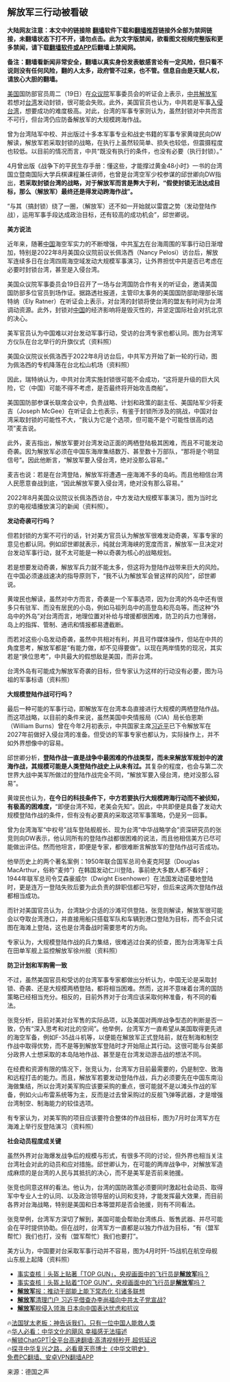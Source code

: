  <!-- 面包屑导航 --> <h2>解放军三行动被看破</h2> <p class="notice"><b>大陆网友注意：本文中的链接除 <a href="https://github.com/bannedbook/fanqiang" >翻墙</a>软件下载和<a href="https://github.com/killgcd/justmysocks/blob/master/README.md">翻墙推荐</a>链接外全部为禁网链接，未翻墙状态下打不开，请勿点击。此为文字版禁闻，欲看图文视频完整版和更多禁闻，请下载<a href="https://github.com/bannedbook/fanqiang">翻墙软件或APP</a>后翻墙上禁闻网。</p><p>备注：翻墙看新闻非常安全，翻墙以真实身份发表敏感言论有一定风险，但只看不说则没有任何风险，翻的人太多，政府管不过来，也不管。信息自由是天赋人权，请放心大胆的翻墙。</b></p>  <div class="entry"> <p><a href="https://www.bannedbook.org/bnews/tag/%e7%be%8e%e5%9b%bd/" class="st_tag internal_tag" rel="tag" title="标签 美国 下的日志">美国</a>国防部官员周二（19日）在<a href="https://www.bannedbook.org/bnews/tag/%E4%BC%97%E8%AE%AE%E9%99%A2/" class="st_tag internal_tag" rel="tag" title="标签 众议院 下的日志">众议院</a>军事委员会的听证会上表示，<a href="https://www.bannedbook.org/bnews/tag/%e4%b8%ad%e5%85%b1/" class="st_tag internal_tag" rel="tag" title="标签 中共 下的日志">中共</a><a href="https://www.bannedbook.org/bnews/tag/%e8%a7%a3%e6%94%be%e5%86%9b/" class="st_tag internal_tag" rel="tag" title="标签 解放军 下的日志">解放军</a>若想对<a href="https://www.bannedbook.org/bnews/tag/%e5%8f%b0%e6%b9%be/" class="st_tag internal_tag" rel="tag" title="标签 台湾 下的日志">台湾</a>发动封锁，很可能会失败。此外，美国官员也认为，中共若是军事<a href="https://www.bannedbook.org/bnews/tag/%E5%85%A5%E4%BE%B5%E5%8F%B0%E6%B9%BE/" class="st_tag internal_tag" rel="tag" title="标签 入侵台湾 下的日志">入侵台湾</a>，想要成功的难度极高。对此，台湾的军事专家则认为，虽然封锁对中共而言不可行，但台湾仍应防备解放军的大规模跨海作战。</p> <p>曾为台湾陆军中校、并出版过十多本军事专业和战史书籍的军事专家黄竣民向DW解读，解放军若采取封锁的战略，在执行上虽然较简单、损失也较低，但震摄程度也较低。以目前的情况而言，中共“既没有执行的条件，也没有必要（执行封锁）。”</p> <p>4月曾出版《战争下的平民生存手册：懂这些，才能撑过黄金48小时》一书的台湾国立暨南国际大学兵棋课程兼任讲师，也曾是台湾空军少校参谋的邱世卿向DW指出，<strong>若采取封锁台湾的战略，对于解放军而言是弊大于利，“假使封锁无法达成目标，那么（解放军）最终还是得发动跨海作战”。</strong></p> <p>“与其（搞封锁）绕了一圈，（解放军）还不如一开始就以雷霆之势（发动登陆作战），运用军事手段达成政治目标，还有较高的成功机会”，邱世卿说。</p> <p><strong>美方说法</strong></p> <p>近年来，随著<span class='wp_keywordlink_affiliate'><a href="https://www.bannedbook.org/" title="中国" target="_blank">中国</a></span>海空军实力的不断增强，中共<a href="https://www.bannedbook.org/bnews/tag/%E5%86%9B%E6%96%B9/" class="st_tag internal_tag" rel="tag" title="标签 军方 下的日志">军方</a>在台海周围的军事行动日渐增加，特别是2022年8月美国众议院前议长佩洛西（Nancy Pelosi）访台后，解放军连续多日在台湾四周海空域发动大规模军事演习，让外界担忧中共是否已考虑在必要时封锁台湾，甚至是入侵台湾。</p> <p>美国众议院军事委员会19日召开了一场与台湾国防合作有关的听证会，邀请美国国防部多位官员到场作证。据路透社报道，主管印太事务的美国国防部助理部长瑞特纳（Ely Ratner）在听证会上表示，对台湾的封锁将使台湾的盟友有时间为台湾调动资源。此外，封锁对<a href="https://www.bannedbook.org/bnews/tag/%E4%B8%AD%E5%9B%BD/" class="st_tag internal_tag" rel="tag" title="标签 中国 下的日志">中国</a>的经济影响将是毁灭性的，并坚定国际社会对抗北京的决心。</p> <p>美军官员认为中国难以对台发动军事行动，受访的台湾专家也都认同。图为台湾军方仪队在台北举行的升旗仪式（资料照）</p> <p>美国众议院议长佩洛西于2022年8月访台后，中共军方开始了新一轮的行动，图为佩洛西的专机降落在台北松山机场（资料照）</p> <p>因此，瑞特纳认为，中共对台湾实施封锁很可能不会成功，“这将是升级的巨大风险，它（中国）可能不得不考虑，是否最终将开始攻击商船”。</p> <p>美国国防部参谋长联席会议中，负责战略、计划和政策的副主任、美国陆军少将麦吉（Joseph McGee）在听证会上也表示，有鉴于封锁所涉及的挑战，中国对台湾采取封锁的可能性不大，“我认为它是个选项，但可能不是个可能性很高的选项”麦吉说。</p> <p>此外，麦吉指出，解放军要对台湾发动正面的两栖登陆极其困难，而且不可能发动奇袭。因为解放军必须在中国东海岸集结数万、甚至数十万部队，“那将是个明显信号”。因此他断言，“解放军要入侵台湾，绝对没那么容易。”</p> <p>麦吉也说：若是在台湾登陆，解放军将遭遇一座海滩不多的岛屿。而且他相信台湾人民愿意奋战到底，“因此解放军要入侵台湾，绝对没有那么容易。”</p> <p>2022年8月美国众议院议长佩洛西访台，中方发动大规模军事演习，图为当时北京的电视墙播放演习的新闻（资料照）。</p> <p><strong>发动奇袭可行吗？</strong></p> <p>但若封锁的方案不可行的话，针对美方官员认为解放军很难发动奇袭，军事专家的意见也都认同。例如邱世卿就表示，纯就台湾海峡的宽度而言，解放军一旦决定对台发动军事行动，就不太可能是一种以奇袭为核心的战略规划。</p> <p>若是想要发动奇袭，解放军兵力就不能太多，但这将为登陆作战带来巨大的风险。在中国必须速战速决的指导原则下，“我不认为解放军会冒这样的风险”，邱世卿说。</p> <p>黄竣民也解读，虽然对中方而言，奇袭是一个军事选项，因为台湾的外岛中还有很多只有驻军、而没有居民的小岛，例如马祖列岛中的高登岛和亮岛等。而这种“外岛中的外岛”对台湾而言，地理位置对补给与增援都很困难，防卫的兵力也薄弱，岛上的指挥、管制、通讯和情报都易遭截断。</p> <p>而若对这些小岛发动奇袭，虽然中共相对有利，并且可作媒体操作，但站在中共的角度思考，解放军都是“有能力做，却不见得要做”。以现在两岸情势的现况，其实若是“换位思考”，中共最大的假想敌是美国，而非台湾。</p> <p>台湾外岛有可能成为解放军奇袭的目标，但专家认为这样的行动没有必要，图为马祖的军事标语（资料照）</p>  <p><strong>大规模登陆作战可行吗？</strong></p> <p>最后一种可能的军事行动，即解放军在台湾本岛直接进行大规模的两栖登陆作战。而这项战略，以目前的条件来说，虽然美国中央情报局（CIA）局长伯恩斯（William Burns）曾在今年2月初表示，中共国家主席<a href="https://www.bannedbook.org/bnews/tag/%e4%b9%a0%e8%bf%91%e5%b9%b3/" class="st_tag internal_tag" rel="tag" title="标签 习近平 下的日志">习近平</a>已下令解放军在2027年前做好入侵台湾的准备。但受访的军事专家也都认为，实际操作上，并不如外界想像中的容易。</p> <p>邱世卿分析，<strong>登陆作战一直是战争中最困难的作战类型，而未来解放军规划中的渡海作战，其规模可能是人类登陆作战史上从未有过。</strong>其复杂的程度，也会与第二次世界大战中美军所做过的登陆作战完全不同，“解放军要入侵台湾，绝对没那么容易”。</p> <p>黄竣民也认为，<strong>在今日的科技条件下，中方若要执行大规模跨海行动而不被侦知，有极高的困难度，</strong>“即便台湾不知，老美会先知”。因此，中共即便是具备了发动大规模登陆作战的条件，但有没有必要真的采取这项军事策略，仍是另一回事。</p> <p>曾为台湾海军“中权号”战车登陆舰舰长、现为台湾“中华战略学会”资深研究员的张竞则向DW表示，他认同所有的登陆作战都很困难的说法，而且他相信美方已尽可能做出评估。然而他坦言，即便是专家，都很难断言解放军的登陆作战可否成功。</p> <p>他举历史上的两个著名案例：1950年联合国军总司令麦克阿瑟（Douglas MacArthur，俗称“麦帅”）在韩国发动仁川登陆，事前绝大多数人都不看好；1944年联军总司令艾森豪威尔（Dwight Eisenhower）在法国发动诺曼地登陆时，更是连万一登陆失败后要为此负责的辞职信都已写好，但后来这两次登陆作战都相当成功。</p> <p>而针对美国官员认为，台湾缺少合适的沙滩可供登陆，张竞则解读，解放军很可能会以夺取台湾港口，并直接用船只搭载军队和车辆到港口登陆为目标，而不会只试图在海滩上登陆，这也是台湾备战时需要思考的方向。</p> <p>专家认为，大规模登陆作战的兵力集结，很难逃过台美的侦查，图为台湾海军士兵在田单军舰上监控解放军徐州舰（资料照）</p> <p><strong>防卫计划和军购需一致</strong></p> <p>不过，虽然美国官员和受访的台湾军事专家都做出分析认为，中国无论是采取封锁、奇袭、还是大规模两栖登陆，都将相当困难。然而，这并不意味着台湾的国防策略已经相当充分。相反的，目前外界对于台湾应该采取何种准备，有不同的看法。</p>  <p>张竞分析，目前对美对台军售的实际品项，以及美国对两岸战争型态的判断是否一致，仍有“深入思考和对比的空间”。他举例，台湾军方一直希望从美国取得更先进的海空军备，例如F-35战斗机等，以便能在解放军正式登陆前，就在制海和制空作战中取得优势，而不是等到解放军登陆时才开始阻止其行动。这很可能与台美部分政界人士想采取的本岛陆地作战、甚至是在台湾发动游击战的想法不同。</p> <p>在经费和资源有限的情况下，张竞认为，台湾军方目前最需要的，仍是制空、致海和远程打击的能力。而且，解放军若要发动登陆作战，兵力必须要先在中国东南沿海做集结，所以台湾对美军购应该要采购的重点，很可能就不是以滩头作战的军备，例如火山布雷系统等为主，反而是过去曾采购过的反舰飞弹等武器，才是增强台湾制空、制海能力的较佳选项。</p> <p>有专家认为，对美军购的项目应该要符合整体的作战目标，图为7月时台湾军方在海滩上举行反登陆演习（资料照）</p> <p><strong>社会动员程度成关键</strong></p> <p>虽然外界对台海爆发战争后的规模与形式，有很多不同的讨论，但外界也相当关注台湾社会对此的动员和应对措施。邱世卿认为，在可能的两岸战争中，对解放军造成麻烦的是台湾的人民与其抵抗的决心，而不是美军是否前来驰援。</p> <p>张竞也同意这样的看法。他认为，台湾的国防政策必须要同时激起社会动员、取得军中专业人士的认同、以及政治领导层的认同和支持，才能发挥最大效果，而目前各界对台海战略，特别是美国和日本等盟邦是否会驰援，则有不同看法。</p> <p>张竞举例，台湾军方深切了解到，美国可能会帮助台湾练兵、贩售武器、并尽可能会在平时提供协助。但在战时，台湾军方一直都是以独力作战为目标，“有（盟军帮忙）我们也打，没有（盟军帮忙）我们也要打”。</p> <p>美方认为，中国要对台采取军事行动并不容易，图为4月时歼-15战机在航空母舰山东舰上起降（资料照）</p> <!--<div id="taboola-mid-1"></div>--><ul class='op-related-articles' title='相关阅读'> <li><a href='https://www.bannedbook.org/bnews/headline/20230920/1935995.html' target='_blank'>事实查核｜头盔上贴著「TOP GUN」，央视画面中的飞行员是<b>解放军</b>吗？</a></li> <li><a href='https://www.bannedbook.org/bnews/ssgc/20230920/1935990.html' target='_blank'>事实查核｜头盔上贴着“TOP GUN”，央视画面中的飞行员是<b>解放军</b>吗？</a></li> <li><a href='https://www.bannedbook.org/bnews/cbnews/20230917/1934917.html' target='_blank'><b>解放军</b>报：推动干部能上能下常态化 引诸多联想</a></li> <li><a href='https://www.bannedbook.org/bnews/headline/20230917/1934732.html' target='_blank'><b>解放军</b>清理门户 习近平借查办李尚福向中共太子党宣战?</a></li> <li><a href='https://www.bannedbook.org/bnews/headline/20230917/1934726.html' target='_blank'><b>解放军</b>舰侵入领海 日本向中国表达忧虑和抗议</a></li> </ul> <p class="texttj"> 🔥<a href="https://www.bannedbook.org/bnews/ssgc/20230219/1850782.html" target="_blank">法国犹太老板：神告诉我们，只有一位中国人能救人类</a><br/> 🔥<a href="https://www.bannedbook.org/bnews/comments/20220220/1694796.html" target="_blank">华人必看：中华文化的飓风 幸福感无法描述</a><br/> 🔥<a href="https://github.com/bannedbook/fanqiang/wiki/V2ray%E6%9C%BA%E5%9C%BA" target="_blank">解锁ChatGPT|全平台高速翻墙:高清视频秒开,超低延迟</a><br/> 🔥<a href="https://www.bannedbook.org/bnews/comments/20220808/1768773.html" target="_blank">探寻中华复兴之路，必看章天亮博士《中华文明史》</a><br/> <a href="https://github.com/bannedbook/fanqiang/wiki/%E7%A6%81%E9%97%BB%E7%BD%91%E5%AE%89%E5%8D%93%E7%BF%BB%E5%A2%99%E6%96%B0%E9%97%BBAPP" target="_blank">免费PC翻墙、安卓VPN翻墙APP</a><br/> </p><p class="src-info">来源：德国之声 </p> <a name='sharetosocial'></a> <div style="margin-bottom:5px;padding-bottom:5px;clear:both"> <div id="archive-pix-1" class="banner-ads"> <!-- AuctionX Display platform tag START --> <div id="27602x728x90x621x_ADSLOT1" clicktrack="%%CLICK_URL_ESC%%"></div>  <!-- AuctionX Display platform tag END --> </div> <div id="archive-pix-2" class="banner-ads"> <!-- AuctionX Display platform tag START --> <div id="27556x300x250x621x_ADSLOT1" clicktrack="%%CLICK_URL_ESC%%" style="margin:0 auto;text-align:center"></div>  <!-- AuctionX Display platform tag END --> </div> </div>  <div id="archive-pix-1" class="banner-ads"> <!-- AuctionX Display platform tag START --> <div id="27603x728x90x621x_ADSLOT1" clicktrack="%%CLICK_URL_ESC%%"></div>  <!-- AuctionX Display platform tag END --> </div> </div><!--END ENTRY--> 